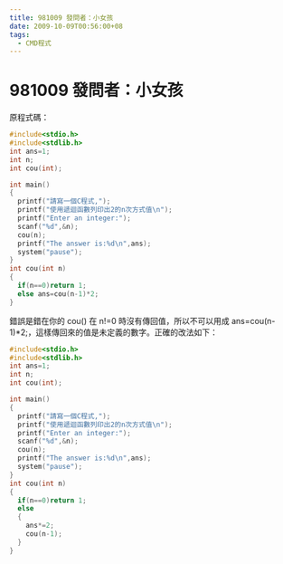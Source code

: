 ```yaml
---
title: 981009 發問者：小女孩
date: 2009-10-09T00:56:00+08
tags:
  - CMD程式
---
```

# 981009 發問者：小女孩

原程式碼：

```cpp
#include<stdio.h>
#include<stdlib.h>
int ans=1;
int n;
int cou(int);

int main()
{
  printf("請寫一個C程式,");
  printf("使用遞迴函數列印出2的n次方式值\n");
  printf("Enter an integer:");
  scanf("%d",&n);
  cou(n);
  printf("The answer is:%d\n",ans);
  system("pause");
}
int cou(int n)
{
  if(n==0)return 1;
  else ans=cou(n-1)*2;
}
```

錯誤是錯在你的 cou() 在 n!=0 時沒有傳回值，所以不可以用成 ans=cou(n-1)\*2;，這樣傳回來的值是未定義的數字。正確的改法如下：

```cpp
#include<stdio.h>
#include<stdlib.h>
int ans=1;
int n;
int cou(int);

int main()
{
  printf("請寫一個C程式,");
  printf("使用遞迴函數列印出2的n次方式值\n");
  printf("Enter an integer:");
  scanf("%d",&n);
  cou(n);
  printf("The answer is:%d\n",ans);
  system("pause");
}
int cou(int n)
{
  if(n==0)return 1;
  else
  {
    ans*=2;
    cou(n-1);
  }
}
```